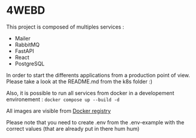 # 4WEBD

This project is composed of multiples services : 
- Mailer
- RabbitMQ
- FastAPI
- React
- PostgreSQL

In order to start the differents applications from a production point of view. Please take a look at the README.md from the k8s folder :)

Also, it is possible to run all services from docker in a developement environement : ```docker compose up --build -d```

All images are visible from [Docker registry](https://hub.docker.com/u/gabrielti)

Please note that you need to create .env from the .env-example with the correct values (that are already put in there hum hum)